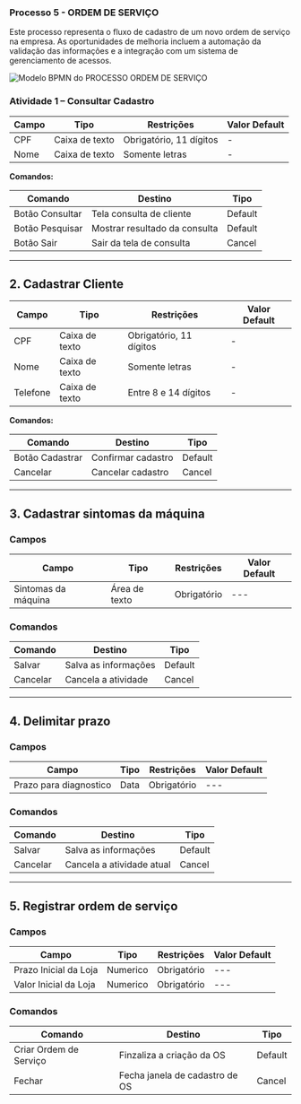 ### Processo 5 - ORDEM DE SERVIÇO

Este processo representa o fluxo de cadastro de um novo ordem de serviço na empresa. As oportunidades de melhoria incluem a automação da validação das informações e a integração com um sistema de gerenciamento de acessos.

![Modelo BPMN do PROCESSO ORDEM DE SERVIÇO](/docs/images/processos/novo/Ordem%20de%20Serviço%20BPMN.png)


### **Atividade 1 – Consultar Cadastro**

| **Campo** | **Tipo**        | **Restrições**          | **Valor Default** |
|-----------|-----------------|-------------------------|-------------------|
| CPF       | Caixa de texto  | Obrigatório, 11 dígitos | -                 |
| Nome      | Caixa de texto  | Somente letras          | -                 |

**Comandos:**

| **Comando**     | **Destino**                  | **Tipo**  |
|-----------------|------------------------------|-----------|
| Botão Consultar | Tela consulta de cliente     | Default   |
| Botão Pesquisar | Mostrar resultado da consulta| Default   |
| Botão Sair      | Sair da tela de consulta     | Cancel    |

---

## **2. Cadastrar Cliente**

| **Campo**  | **Tipo**        | **Restrições**               | **Valor Default** |
|------------|-----------------|------------------------------|-------------------|
| CPF        | Caixa de texto  | Obrigatório, 11 dígitos      | -                 |
| Nome       | Caixa de texto  | Somente letras               | -                 |
| Telefone   | Caixa de texto  | Entre 8 e 14 dígitos         | -                 |

**Comandos:**

| **Comando**      | **Destino**             | **Tipo**  |
|------------------|-------------------------|-----------|
| Botão Cadastrar  | Confirmar cadastro      | Default   |
| Cancelar         | Cancelar  cadastro      | Cancel    |


---

## **3. Cadastrar sintomas da máquina**
### **Campos**
| **Campo**               | **Tipo**         | **Restrições**  | **Valor Default** |
|-------------------------|----------------- |---------------- |-------------------|
| Sintomas da máquina     | Área de texto    | Obrigatório     | ---               |

### **Comandos**
| **Comando**                     | **Destino**                    | **Tipo**   |
|---------------------------------|--------------------------------|----------- |
| Salvar                          | Salva as informações           | Default    |
| Cancelar                        | Cancela a atividade            | Cancel     |

---

## **4. Delimitar prazo**
### **Campos**
| **Campo**             | **Tipo**          | **Restrições**                    | **Valor Default**        |
|---------------------- |-------------------|---------------------------------  |--------------------------|
| Prazo para diagnostico| Data              | Obrigatório                       | ---                      |

### **Comandos**
| **Comando**  | **Destino**            | **Tipo**  |
|--------------|------------------------|-----------|
| Salvar       | Salva as informações   | Default   |
| Cancelar     | Cancela a atividade atual   | Cancel   |


---

## **5. Registrar ordem de serviço**
### **Campos**
| **Campo**             | **Tipo**          | **Restrições**                  | **Valor Default**        |
|---------------------- |-------------------|---------------------------------  |--------------------------|
| Prazo Inicial da Loja | Numerico          | Obrigatório                       | ---                      |
| Valor Inicial da Loja | Numerico          | Obrigatório                       | ---                      |

### **Comandos**
| **Comando**  | **Destino**            | **Tipo**  |
|--------------|------------------------|-----------|
| Criar Ordem de Serviço| Finzaliza a criação da OS  | Default   |
| Fechar         | Fecha janela de cadastro de OS     | Cancel   |



